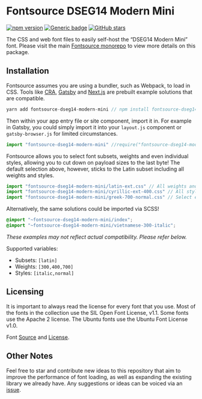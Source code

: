 # Fontsource DSEG14 Modern Mini
[![npm version](https://badge.fury.io/js/fontsource-dseg14-modern-mini.svg)](https://github.com/DecliningLotus/fontsource) [![Generic badge](https://img.shields.io/badge/fontsource-passing-brightgreen)](https://github.com/DecliningLotus/fontsource) [![GitHub stars](https://img.shields.io/github/stars/DecliningLotus/fontsource.svg?style=social&label=Star&maxAge=2592000)](https://GitHub.com/DecliningLotus/fontsource/stargazers/)

The CSS and web font files to easily self-host the “DSEG14 Modern Mini” font. Please visit the main [Fontsource monorepo](https://github.com/DecliningLotus/fontsource) to view more details on this package.

## Installation

Fontsource assumes you are using a bundler, such as Webpack, to load in CSS. Tools like [CRA](https://create-react-app.dev/), [Gatsby](https://www.gatsbyjs.org/) and [Next.js](https://nextjs.org/) are prebuilt example solutions that are compatible.

```javascript
yarn add fontsource-dseg14-modern-mini // npm install fontsource-dseg14-modern-mini
```

Then within your app entry file or site component, import it in. For example in Gatsby, you could simply import it into your `layout.js` component or `gatsby-browser.js` for limited circumstances.

```javascript
import "fontsource-dseg14-modern-mini" //require("fontsource-dseg14-modern-mini")
```

Fontsource allows you to select font subsets, weights and even individual styles, allowing you to cut down on payload sizes to the last byte! The default selection above, however, sticks to the Latin subset including all weights and styles.

```javascript
import "fontsource-dseg14-modern-mini/latin-ext.css" // All weights and styles included.
import "fontsource-dseg14-modern-mini/cyrillic-ext-400.css" // All styles included.
import "fontsource-dseg14-modern-mini/greek-700-normal.css" // Select either normal or italic.
```

Alternatively, the same solutions could be imported via SCSS!

```scss
@import "~fontsource-dseg14-modern-mini/index";
@import "~fontsource-dseg14-modern-mini/vietnamese-300-italic";
```

_These examples may not reflect actual compatibility. Please refer below._

Supported variables:
- Subsets: `[latin]`
- Weights: `[300,400,700]`
- Styles: `[italic,normal]`

## Licensing 

It is important to always read the license for every font that you use.
Most of the fonts in the collection use the SIL Open Font License, v1.1. Some fonts use the Apache 2 license. The Ubuntu fonts use the Ubuntu Font License v1.0.

Font [Source](https://www.keshikan.net/fonts-e.html) and [License](https://github.com/keshikan/DSEG/blob/master/DSEG-LICENSE.txt).

## Other Notes

Feel free to star and contribute new ideas to this repository that aim to improve the performance of font loading, as well as expanding the existing library we already have. Any suggestions or ideas can be voiced via an [issue](https://github.com/DecliningLotus/fontsource/issues).

